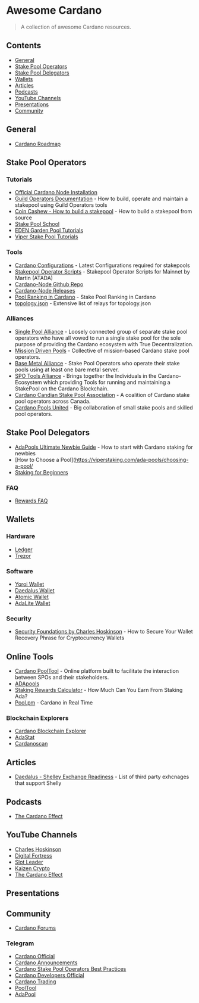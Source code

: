 # Awesome Cardano

> A collection of awesome Cardano resources.

## Contents
* [General](#general)
* [Stake Pool Operators](#stake-pool-operators)
* [Stake Pool Delegators](#stake-pool-delegators)
* [Wallets](#wallets)
* [Articles](#articles)
* [Podcasts](#podcasts)
* [YouTube Channels](#youtube)
* [Presentations](#presentations)
* [Community](#community)

## General
* [Cardano Roadmap](https://roadmap.cardano.org/en/)

## Stake Pool Operators
### Tutorials
* [Official Cardano Node Installation](https://docs.cardano.org/projects/cardano-node/en/latest/index.html)
* [Guild Operators Documentation](https://cardano-community.github.io/guild-operators/) - How to build, operate and maintain a stakepool using Guild Operators tools
* [Coin Cashew - How to build a stakepool](https://www.coincashew.com/coins/overview-ada/guide-how-to-build-a-haskell-stakepool-node) - How to build a stakepool from source
* [Stake Pool School](https://cardano-foundation.gitbook.io/stake-pool-course/)
* [EDEN Garden Pool Tutorials](https://www.youtube.com/c/EDENGardenPool/videos)
* [Viper Stake Pool Tutorials](https://www.youtube.com/channel/UCs1LxJFihn45CkGSdLGHQgw/videos)

### Tools
* [Cardano Configurations](https://hydra.iohk.io/build/5102327/download/1/index.html) - Latest Configurations required for stakepools
* [Stakepool Operator Scripts](https://github.com/gitmachtl/scripts/tree/master/cardano/mainnet) - Stakepool Operator Scripts for Mainnet by Martin (ATADA)
* [Cardano-Node Github Repo](https://github.com/input-output-hk/cardano-node)
* [Cardano-Node Releases](https://github.com/input-output-hk/cardano-node/releases)
* [Pool Ranking in Cardano](https://hydra.iohk.io/job/Cardano/cardano-ledger-specs/specs.pool-ranking/latest/download-by-type/doc-pdf/pool-ranking) - Stake Pool Ranking in Cardano
* [topology.json](https://explorer.mainnet.cardano.org/relays/topology.json) - Extensive list of relays for topology.json

### Alliances
* [Single Pool Alliance](https://singlepoolalliance.net/index.html) - Loosely connected group of separate stake pool operators who have all vowed to run a single stake pool for the sole purpose of providing the Cardano ecosystem with True Decentralization.
* [Mission Driven Pools](https://missiondrivenpools.org/) - Collective of mission-based Cardano stake pool operators.
* [Base Metal Alliance](https://cardanobaremetal.com/) - Stake Pool Operators who operate their stake pools using at least one bare metal server.
* [SPO Tools Alliance](https://github.com/gitmachtl/StakePool-Operator-Tools-Alliance) - Brings together the Individuals in the Cardano-Ecosystem which providing Tools for running and maintaining a StakePool on the Cardano Blockchain.
* [Cardano Candian Stake Pool Association](https://ccspa.ca/) - A coalition of Cardano stake pool operators across Canada.
* [Cardano Pools United](https://www.cpoolsunited.com/) - Big collaboration of small stake pools and skilled pool operators.

## Stake Pool Delegators
* [AdaPools Ultimate Newbie Guide](https://static.adapools.org/docs/newbie-ultimate-guide.pdf) - How to start with Cardano
staking for newbies
* [How to Choose a Pool](https://viperstaking.com/ada-pools/choosing-a-pool/
* [Staking for Beginners](https://medium.com/cardanorss/staking-for-beginners-a-step-by-step-guide-6dda110b2454)

### FAQ
* [Rewards FAQ](https://cardano-community.github.io/support-faq/#/rewards)

## Wallets
### Hardware
* [Ledger](https://www.ledger.com/cardano-wallet)
* [Trezor](https://trezor.io/)

### Software
* [Yoroi Wallet](https://yoroi-wallet.com/)
* [Daedalus Wallet](https://daedaluswallet.io/)
* [Atomic Wallet](https://atomicwallet.io/)
* [AdaLite Wallet](https://adawallet.io/)

### Security
* [Security Foundations by Charles Hoskinson](https://www.youtube.com/watch?v=fqrAzBAi64c) - How to Secure Your Wallet Recovery Phrase for Cryptocurrency Wallets

## Online Tools
* [Cardano PoolTool](https://pooltool.io/) - Online platform built to facilitate the interaction between SPOs and their stakeholders.
* [ADApools](https://adapools.org/)
* [Staking Rewards Calculator](https://cardano.org/calculator/?calculator=delegator) - How Much Can You Earn From Staking Ada?
* [Pool.pm](https://pool.pm/) - Cardano in Real Time

### Blockchain Explorers
* [Cardano Blockchain Explorer](https://explorer.cardano.org/en)
* [AdaStat](https://adastat.net/)
* [Cardanoscan](https://cardanoscan.io/)

## Articles
* [Daedalus - Shelley Exchange Readiness](https://iohk.zendesk.com/hc/en-us/articles/900001924566-Shelley-readiness-of-third-parties) - List of third party exhcnages that support Shelly

## Podcasts
* [The Cardano Effect](https://thecardanoeffect.libsyn.com/)

## YouTube Channels
* [Charles Hoskinson](https://www.youtube.com/c/DigitalFortress/videos)
* [Digital Fortress](https://www.youtube.com/c/DigitalFortress/videos)
* [Slot Leader](https://www.youtube.com/c/SlotLeader/videos)
* [Kaizen Crypto](https://www.youtube.com/c/KaizenCrypto/videos)
* [The Cardano Effect](https://www.youtube.com/c/TheCardanoEffect/videos)

## Presentations

## Community
* [Cardano Forums](https://forum.cardano.org/)

### Telegram
* [Cardano Official](https://t.me/Cardano)
* [Cardano Announcements](https://t.me/CardanoAnnouncements)
* [Cardano Stake Pool Operators Best Practices](https://t.me/CardanoStakePoolWorkgroup)
* [Cardano Developers Official](https://t.me/CardanoDevelopersOfficial)
* [Cardano Trading](https://t.me/CardanoTradingOfficial)
* [PoolTool](https://t.me/pooltool)
* [AdaPool](https://t.me/adapools_ops)
